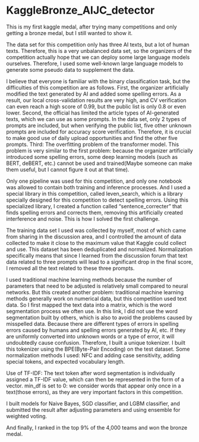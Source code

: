 # KaggleBronze_AIJC_detector
This is my first kaggle medal, after trying many competitions and only getting a bronze medal, but I still wanted to show it.

The data set for this competition only has three AI texts, but a lot of human texts. Therefore, this is a very unbalanced data set, so the organizers of the competition actually hope that we can deploy some large language models ourselves. Therefore, I used some well-known large language models to generate some pseudo data to supplement the data. 

I believe that everyone is familiar with the binary classification task, but the difficulties of this competition are as follows. First, the organizer artificially modified the text generated by AI and added some spelling errors. As a result, our local cross-validation results are very high, and CV verification can even reach a high score of 0.99, but the public list is only 0.8 or even lower. Second, the official has limited the article types of AI-generated texts, which we can use as some prompts. In the data set, only 2 types of prompts are included, but when verifying the public list, five other unknown prompts are included for accuracy score verification. Therefore, it is crucial to make good use of daily upload opportunities and find the other five prompts. Third: The overfitting problem of the transformer model. This problem is very similar to the first problem: because the organizer artificially introduced some spelling errors, some deep learning models (such as BERT, deBERT, etc.) cannot be used and trained(Maybe someone can make them useful, but I cannot figure it out at that time).

Only one pipeline was used for this competition, and only one notebook was allowed to contain both training and inference processes. And I used a special library in this competition, called leven_search, which is a library specially designed for this competition to detect spelling errors. Using this specialized library, I created a function called “sentence_correcter” that finds spelling errors and corrects them, removing this artificially created interference and noise. This is how I solved the first challenge.

The training data set I used was collected by myself, most of which came from sharing in the discussion area, and I controlled the amount of data collected to make it close to the maximum value that Kaggle could collect and use. This dataset has been deduplicated and normalized. Normalization specifically means that since I learned from the discussion forum that text data related to three prompts will lead to a significant drop in the final score, I removed all the text related to these three prompts. 

I used traditional machine learning methods because the number of parameters that need to be adjusted is relatively small compared to neural networks. But this created another problem: traditional machine learning methods generally work on numerical data, but this competition used text data. So I first mapped the text data into a matrix, which is the word segmentation process we often use. In this link, I did not use the word segmentation built by others, which is also to avoid the problems caused by misspelled data. Because there are different types of errors in spelling errors caused by humans and spelling errors generated by AI, etc. If they are uniformly converted into unknown words or a type of error, it will undoubtedly cause confusion. Therefore, I built a unique tokenizer. I built this tokenizer using the BPE(Byte-Pair Encoding) on the test dataset. Some normalization methods I used: NFC and adding case sensitivity, adding special tokens, and expected vocabulary length. 

Use of TF-IDF: The text token after word segmentation is individually assigned a TF-IDF value, which can then be represented in the form of a vector. min_df is set to 0: we consider words that appear only once in a text(those errors), as they are very important factors in this competition. 

I built models for Naive Bayes, SGD classifier, and LGBM classifier, and submitted the result after adjusting parameters and using ensemble for weighted voting.

And finally, I ranked in the top 9% of the 4,000 teams and won the bronze medal.
